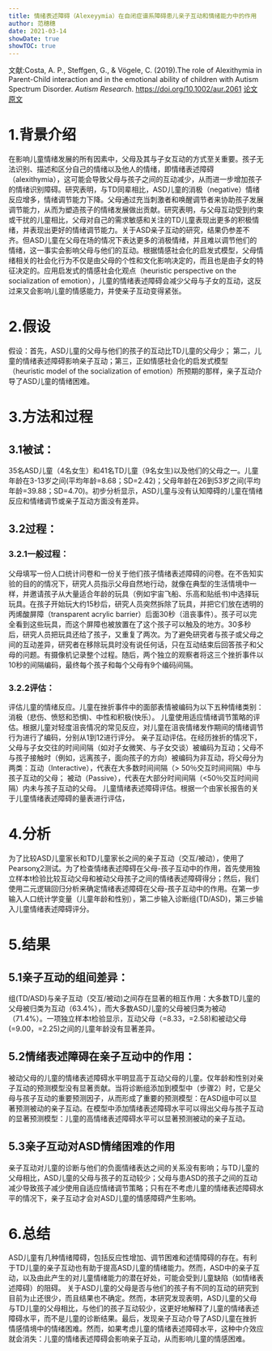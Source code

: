 ```yaml
---
title: 情绪表述障碍（Alexeyymia）在自闭症谱系障碍患儿亲子互动和情绪能力中的作用
author: 范穗穗
date: 2021-03-14
showDate: true
showTOC: true
---
```

文献:Costa, A. P., Steffgen, G., & Vögele, C. (2019).The role of Alexithymia in Parent-Child interaction and in the emotional ability of children with Autism Spectrum Disorder. *Autism Research*.
https://doi.org/10.1002/aur.2061
[论文原文](../Source_Files/2021-03-14-FSS2.Pdf)
# 1.背景介绍
 在影响儿童情绪发展的所有因素中，父母及其与子女互动的方式至关重要。孩子无法识别、描述和区分自己的情绪以及他人的情绪，即情绪表述障碍（alexithymia），这可能会导致父母与孩子之间的互动减少，从而进一步增加孩子的情绪识别障碍。研究表明，与TD同辈相比，ASD儿童的消极（negative）情绪反应增多，情绪调节能力下降。父母通过充当刺激者和唤醒调节者来协助孩子发展调节能力，从而为塑造孩子的情绪发展做出贡献。研究表明，与父母互动受到约束或干扰的儿童相比，父母对自己的需求敏感和关注的TD儿童表现出更多的积极情绪，并表现出更好的情绪调节能力。关于ASD亲子互动的研究，结果仍参差不齐。但ASD儿童在父母在场的情况下表达更多的消极情绪，并且难以调节他们的情绪，这一事实会影响父母与他们的互动。根据情感社会化的启发式模型，父母情绪相关的社会化行为不仅是由父母的个性和文化影响决定的，而且也是由子女的特征决定的。应用启发式的情感社会化观点（heuristic perspective on the socialization of emotion），儿童的情绪表述障碍会减少父母与子女的互动，这反过来又会影响儿童的情感能力，并使亲子互动变得紧张。
# 2.假设
假设：首先，ASD儿童的父母与他们的孩子的互动比TD儿童的父母少； 第二，儿童的情绪表述障碍影响亲子互动；第三，正如情感社会化的启发式模型（heuristic model of the socialization of emotion）所预期的那样，亲子互动介导了ASD儿童的情绪困难。
# 3.方法和过程
## 3.1被试：
35名ASD儿童（4名女生）和41名TD儿童（9名女生)以及他们的父母之一。儿童年龄在3-13岁之间(平均年龄=8.68；SD=2.42)；父母年龄在26到53岁之间(平均年龄=39.88；SD=4.70)。初步分析显示，ASD儿童与没有认知障碍的儿童在情绪反应和情绪调节或亲子互动方面没有差异。
## 3.2过程：
### 3.2.1一般过程：
父母填写一份人口统计问卷和一份关于他们孩子情绪表述障碍的问卷。在不告知实验的目的的情况下，研究人员指示父母自然地行动，就像在典型的生活情境中一样，并邀请孩子从大量适合年龄的玩具（例如宇宙飞船、乐高和贴纸书)中选择玩玩具。在孩子开始玩大约15秒后，研究人员突然拆除了玩具，并把它们放在透明的丙烯酸屏障（transparent acrylic barrier）后面30秒（沮丧事件）。孩子可以完全看到这些玩具，而这个屏障也被放置在了这个孩子可以触及的地方。30多秒后，研究人员把玩具还给了孩子，又重复了两次。为了避免研究者与孩子或父母之间的互动差异，研究者在移除玩具时没有说任何话，只在互动结束后回答孩子和父母的问题。有摄像机记录整个过程。随后，两个独立的观察者将这三个挫折事件以10秒的间隔编码，最终每个孩子和每个父母有9个编码间隔。
### 3.2.2评估：
评估儿童的情绪反应。儿童在挫折事件中的面部表情被编码为以下五种情绪类别：消极（悲伤、愤怒和恐惧)、中性和积极(快乐）。
儿童使用适应情绪调节策略的评估。根据儿童对轻度沮丧情况的常见反应，对儿童在沮丧情绪发作期间的情绪调节行为进行了编码，分别从1到12进行评分。
亲子互动评估。在经历挫折的情况下，父母与子女交往的时间间隔（如对子女微笑、与子女交谈）被编码为互动；父母不与孩子接触时（例如，远离孩子，面向孩子的方向）被编码为非互动，将父母分为两类：互动（Interactive），代表在大多数时间间隔（> 50％交互时间间隔）中与孩子互动的父母； 被动（Passive），代表在大部分时间间隔（<50％交互时间间隔）内未与孩子互动的父母。
儿童情绪表述障碍评估。根据一个由家长报告的关于儿童情绪表述障碍的量表进行评估，
# 4.分析
为了比较ASD儿童家长和TD儿童家长之间的亲子互动（交互/被动），使用了Pearsonχ2测试。为了检查情绪表述障碍在父母-孩子互动中的作用，首先使用独立样本t检验比较互动父母和被动父母孩子之间的情绪表述障碍得分；然后，我们使用二元逻辑回归分析来确定情绪表述障碍在父母-孩子互动中的作用。在第一步输入人口统计学变量（儿童年龄和性别），第二步输入诊断组(TD/ASD)，第三步输入儿童情绪表述障碍评分。
# 5.结果
## 5.1亲子互动的组间差异：
组(TD/ASD)与亲子互动（交互/被动)之间存在显著的相互作用：大多数TD儿童的父母被归类为互动（63.4%），而大多数ASD儿童的父母被归类为被动（71.4%）。一项独立样本t检验显示，互动父母（=8.33，=2.58)和被动父母(=9.00，=2.25)之间的儿童年龄没有显著差异。
## 5.2情绪表述障碍在亲子互动中的作用：
被动父母的儿童的情绪表述障碍水平明显高于互动父母的儿童。仅年龄和性别对亲子互动的预测模型没有显著贡献。当将诊断组添加到模型中（步骤2）时，它是父母与孩子互动的重要预测因子，从而形成了重要的预测模型：在ASD组中可以显著预测被动的亲子互动。在模型中添加情绪表述障碍水平可以得出父母与孩子互动的显著预测模型：儿童的高情绪表述障碍水平可以显著预测被动的亲子互动。
## 5.3亲子互动对ASD情绪困难的作用
亲子互动对儿童的诊断与他们的负面情绪表达之间的关系没有影响；与TD儿童的父母相比，ASD儿童的父母与孩子的互动较少；父母与患ASD的孩子之间的互动减少导致孩子减少使用自适应情绪调节策略；只有在不考虑儿童的情绪表述障碍水平的情况下，亲子互动才会对ASD儿童的情感障碍产生影响。
# 6.总结
ASD儿童有几种情绪障碍，包括反应性增加、调节困难和述情障碍的存在。有利于TD儿童的亲子互动也有助于提高ASD儿童的情绪能力。然而，ASD中的亲子互动，以及由此产生的对儿童情绪能力的潜在好处，可能会受到儿童缺陷（如情绪表述障碍）的阻碍。 关于ASD儿童的父母是否与他们的孩子有不同的互动的研究到目前为止还很少，而且结果也不确定。然而，本研究发现表明，ASD儿童的父母与TD儿童的父母相比，与他们的孩子互动较少，这更好地解释了儿童的情绪表述障碍水平，而不是儿童的诊断结果。最后，发现亲子互动介导了ASD儿童在挫折情感情境中的情绪困难。然而，如果考虑儿童的情绪表述障碍水平，这种中介效应就会消失：儿童的情绪表述障碍会影响亲子互动，从而影响儿童的情感困难。
